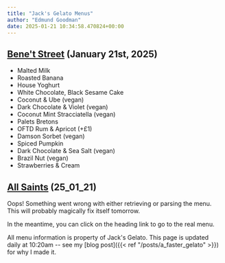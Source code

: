 ```yaml
---
title: "Jack's Gelato Menus"
author: "Edmund Goodman"
date: 2025-01-21 10:34:58.470824+00:00
---
```


## [Bene't Street](https://www.jacksgelato.com/bene-t-street-menu) (January 21st, 2025)

- Malted Milk
- Roasted Banana
- House Yoghurt
- White Chocolate, Black Sesame Cake
- Coconut & Ube (vegan)
- Dark Chocolate & Violet (vegan)
- Coconut Mint Stracciatella (vegan)
- Palets Bretons
- OFTD Rum & Apricot (+£1)
- Damson Sorbet (vegan)
- Spiced Pumpkin
- Dark Chocolate & Sea Salt (vegan)
- Brazil Nut (vegan)
- Strawberries & Cream


## [All Saints](https://www.jacksgelato.com/all-saints-menu) (25_01_21)

Oops! Something went wrong with either retrieving or parsing the menu. This will probably magically fix itself tomorrow.

In the meantime, you can click on the heading link to go to the real menu.

All menu information is property of Jack's Gelato. This page is
updated daily at 10:20am -- see my
[blog post]({{< ref "/posts/a_faster_gelato" >}}) for why I made it.
